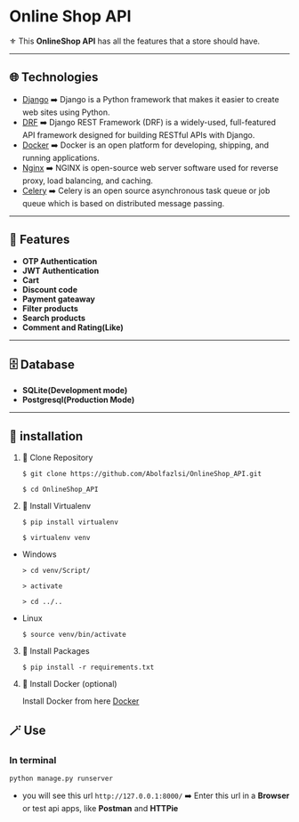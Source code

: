 # Online Shop API

⚜️ This **OnlineShop API** has all the features that a store should have.

---

## 🌐 Technologies

- [Django](https://www.djangoproject.com/) ➡️ Django is a Python framework that makes it easier to create web sites using Python.
- [DRF](https://www.django-rest-framework.org/) ➡️ Django REST Framework (DRF) is a widely-used, full-featured API framework designed for building RESTful APIs with Django.
- [Docker](https://www.docker.com/) ➡️ Docker is an open platform for developing, shipping, and running applications.
- [Nginx](https://nginx.org/) ➡️ NGINX is open-source web server software used for reverse proxy, load balancing, and caching.
- [Celery](https://docs.celeryq.dev/en/stable/) ➡️ Celery is an open source asynchronous task queue or job queue which is based on distributed message passing.

---

## 🚀 Features

- **OTP Authentication**
- **JWT Authentication**
- **Cart**
- **Discount code**
- **Payment gateaway**
- **Filter products**
- **Search products**
- **Comment and Rating(Like)**

---

## 🗄️ Database

- **SQLite(Development mode)**
- **Postgresql(Production Mode)**

---

## 🧩 installation


1. 💠 Clone Repository

   ```
   $ git clone https://github.com/Abolfazlsi/OnlineShop_API.git

   $ cd OnlineShop_API
   ```

2. 💠 Install Virtualenv

   ```
   $ pip install virtualenv

   $ virtualenv venv
   ```

- Windows
  
   ```
   > cd venv/Script/

   > activate

   > cd ../..
   ```

- Linux

   ```
   $ source venv/bin/activate
   ```

3. 💠 Install Packages

   ```
   $ pip install -r requirements.txt
   ```

4. 💠 Install Docker (optional)

   Install Docker from here [Docker](https://www.docker.com/)

## 🪄 Use

### In terminal

   ```
   python manage.py runserver
   ```

- you will see this url `http://127.0.0.1:8000/` ➡️ Enter this url in a **Browser** or test api apps, like **Postman** and **HTTPie**





  
  




